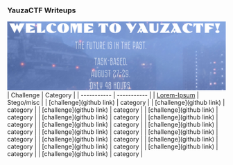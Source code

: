 ### YauzaCTF Writeups       
![pic](Screenshot_1.png)
| Challenge | Category |
| ----------- | ----------- |
| [Lorem-Ipsum](https://github.com/HQ4EV3R/YauzaCTF/tree/main/STEGO_MISC/LOREM-IPSUM) | Stego/misc |
| [challenge](github link) | category |
| [challenge](github link) | category |
| [challenge](github link) | category |
| [challenge](github link) | category |
| [challenge](github link) | category |
| [challenge](github link) | category |
| [challenge](github link) | category |
| [challenge](github link) | category |
| [challenge](github link) | category |
| [challenge](github link) | category |
| [challenge](github link) | category |
| [challenge](github link) | category |
| [challenge](github link) | category |
| [challenge](github link) | category |
| [challenge](github link) | category |
